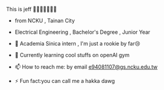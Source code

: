 

This is jeff 👋👋👋👋👋👋👋
- from NCKU , Tainan City
- Electrical Engineering , Bachelor's Degree , Junior Year   

- 🔭 Academia Sinica intern , I'm just a rookie by far😢
- 🌱 Currently learning cool stuffs on openAI gym
- 📫 How to reach me: by email e94081107@gs.ncku.edu.tw
- ⚡ Fun fact:you can call me a hakka dawg

